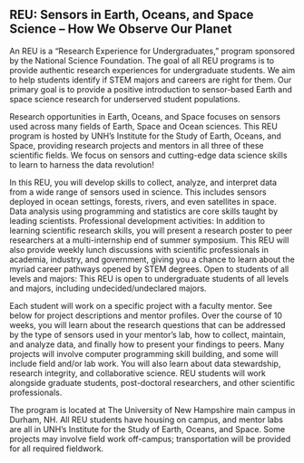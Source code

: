 ## REU: Sensors in Earth, Oceans, and Space Science – How We Observe Our Planet

An REU is a “Research Experience for Undergraduates,” program sponsored by the National Science Foundation. 
The goal of all REU programs is to provide authentic research experiences for undergraduate students. 
We aim to help students identify if STEM majors and careers are right for them. 
Our primary goal is to provide a positive introduction to sensor-based Earth and space science research for underserved student populations.

Research opportunities in Earth, Oceans, and Space focuses on sensors used across many fields of Earth, Space and Ocean sciences. 
This REU program is hosted by UNH’s Institute for the Study of Earth, Oceans, and Space, providing research projects and mentors in all three of these scientific fields.
We focus on sensors and cutting-edge data science skills to learn to harness the data revolution! 

In this REU, you will develop skills to collect, analyze, and interpret data from a wide range of sensors used in science. This includes sensors deployed in ocean settings, forests, rivers, and even satellites in space. Data analysis using programming and statistics are core skills taught by leading scientists.
Professional development activities: In addition to learning scientific research skills, you will present a research poster to peer researchers at a multi-internship end of summer symposium. This REU will also provide weekly lunch discussions with scientific professionals in academia, industry, and government, giving you a chance to learn about the myriad career pathways opened by STEM degrees.
Open to students of all levels and majors: This REU is open to undergraduate students of all levels and majors, including undecided/undeclared majors.

Each student will work on a specific project with a faculty mentor. See below for project descriptions and mentor profiles. Over the course of 10 weeks, you will learn about the research questions that can be addressed by the type of sensors used in your mentor’s lab, how to collect, maintain, and analyze data, and finally how to present your findings to peers. Many projects will involve computer programming skill building, and some will include field and/or lab work. You will also learn about data stewardship, research integrity, and collaborative science. REU students will work alongside graduate students, post-doctoral researchers, and other scientific professionals.

The program is located at The University of New Hampshire main campus in Durham, NH. All REU students  have housing on campus, and mentor labs are all in UNH’s Institute for the Study of Earth, Oceans, and Space. Some projects may involve field work off-campus; transportation will be provided for all required fieldwork.
